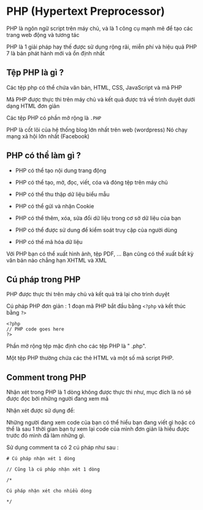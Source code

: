 # PHP (Hypertext Preprocessor)

PHP là ngôn ngữ script trên máy chủ, và là 1 công cụ mạnh mẽ để tạo các trang web động và tương tác 

PHP là 1 giải pháp hay thế được sử dụng rộng rãi, miễn phí và hiệu quả 
PHP 7 là bản phát hành mới và ổn định nhất 

## Tệp PHP là gì ?

Các tệp php có thể chứa văn bản, HTML, CSS, JavaScript và mã PHP 

Mã PHP được thực thi trên máy chủ và kết quả được trả về trình duyệt dưới dạng HTML đơn giản 

Các tệp PHP có phần mở rộng là `.PHP`

PHP là cốt lõi của hệ thống blog lớn nhất trên web (wordpress)
Nó chạy mạng xã hội lớn nhất (Facebook)

## PHP có thể làm gì ? 

-  PHP có thể tạo nội dung trang động 

- PHP có thể tạo, mở, đọc, viết, cóa và đóng tệp trên máy chủ 

- PHP có thể thu thập dữ liệu biểu mẫu 

- PHP có thể gửi và nhận Cookie

- PHP có thể thêm, xóa, sửa đổi dữ liệu trong cơ sở dữ liệu của bạn 

- PHP có thể được sử dung để kiểm soát truy cập của người dùng 

- PHP có thể mã hóa dữ liệu 

Với PHP bạn có thể xuất hình ảnh, tệp PDF, ... Bạn cũng có thể xuất bất kỳ văn bản nào chẳng hạn XHTML và XML 

## Cú pháp trong PHP 

PHP được thực thi trên máy chủ và kết quả trả lại cho trình duyệt 

Cú pháp PHP đơn giản  : 
1 đoạn mã PHP bắt đầu bằng `<?php` và kết thúc bằng `?>` 

```
<?php
// PHP code goes here
?>
```

Phần mở rộng tệp mặc định cho các tệp PHP là " .php". 

Một tệp PHP thường chứa các thẻ HTML và một số mã script PHP.

## Comment trong PHP 

Nhận xét trong PHP là 1 dòng không được thực thi như, mục đích là nó sẽ được đọc bởi những người đang xem mã  

Nhận xét được sử dụng để: 

Những người đang xem code của bạn có thể hiểu bạn đang viết gì hoặc có thể là sau 1 thời gian bạn tự xem lại code của mình đơn giản là hiểu được trước đó mình đã làm những gì. 

Sử dụng comment ta có 2 cú pháp như sau : 

```
# Cú pháp nhận xét 1 dòng 

// Cũng là cú pháp nhận xét 1 dòng

```
 
```
/* 

Cú pháp nhận xét cho nhiều dòng

*/
```



